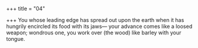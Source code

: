 +++
title = "04"

+++
You whose leading edge has spread out upon the earth when it has  hungrily encircled its food with its jaws—
your advance comes like a loosed weapon; wondrous one, you work  over (the wood) like barley with your tongue.